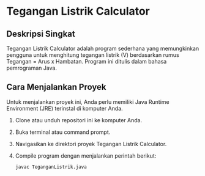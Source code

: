 # Tegangan Listrik Calculator

## Deskripsi Singkat
Tegangan Listrik Calculator adalah program sederhana yang memungkinkan pengguna untuk menghitung tegangan listrik (V) berdasarkan rumus Tegangan = Arus x Hambatan. Program ini ditulis dalam bahasa pemrograman Java.

## Cara Menjalankan Proyek
Untuk menjalankan proyek ini, Anda perlu memiliki Java Runtime Environment (JRE) terinstal di komputer Anda.

1. Clone atau unduh repositori ini ke komputer Anda.
2. Buka terminal atau command prompt.
3. Navigasikan ke direktori proyek Tegangan Listrik Calculator.
4. Compile program dengan menjalankan perintah berikut:

   ```bash
   javac TeganganListrik.java

